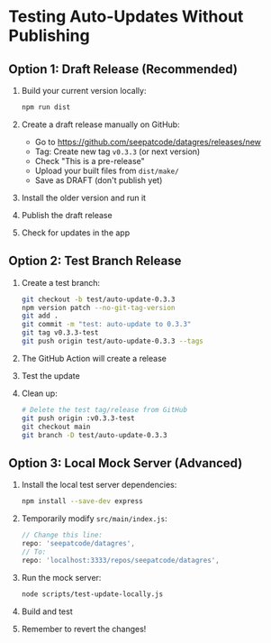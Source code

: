 # Testing Auto-Updates Without Publishing

## Option 1: Draft Release (Recommended)

1. Build your current version locally:
   ```bash
   npm run dist
   ```

2. Create a draft release manually on GitHub:
   - Go to https://github.com/seepatcode/datagres/releases/new
   - Tag: Create new tag `v0.3.3` (or next version)
   - Check "This is a pre-release"
   - Upload your built files from `dist/make/`
   - Save as DRAFT (don't publish yet)

3. Install the older version and run it

4. Publish the draft release

5. Check for updates in the app

## Option 2: Test Branch Release

1. Create a test branch:
   ```bash
   git checkout -b test/auto-update-0.3.3
   npm version patch --no-git-tag-version
   git add .
   git commit -m "test: auto-update to 0.3.3"
   git tag v0.3.3-test
   git push origin test/auto-update-0.3.3 --tags
   ```

2. The GitHub Action will create a release

3. Test the update

4. Clean up:
   ```bash
   # Delete the test tag/release from GitHub
   git push origin :v0.3.3-test
   git checkout main
   git branch -D test/auto-update-0.3.3
   ```

## Option 3: Local Mock Server (Advanced)

1. Install the local test server dependencies:
   ```bash
   npm install --save-dev express
   ```

2. Temporarily modify `src/main/index.js`:
   ```javascript
   // Change this line:
   repo: 'seepatcode/datagres',
   // To:
   repo: 'localhost:3333/repos/seepatcode/datagres',
   ```

3. Run the mock server:
   ```bash
   node scripts/test-update-locally.js
   ```

4. Build and test

5. Remember to revert the changes!